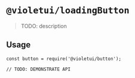 # `@violetui/loadingButton`

> TODO: description

## Usage

```
const button = require('@violetui/button');

// TODO: DEMONSTRATE API
```
